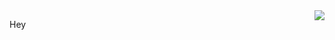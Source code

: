 <img align="right" src="https://github-readme-stats.vercel.app/api?username=imsobear&show_icons=true&icon_color=ad0d52&text_color=24292e&bg_color=ffffff&hide_title=true" />

Hey

